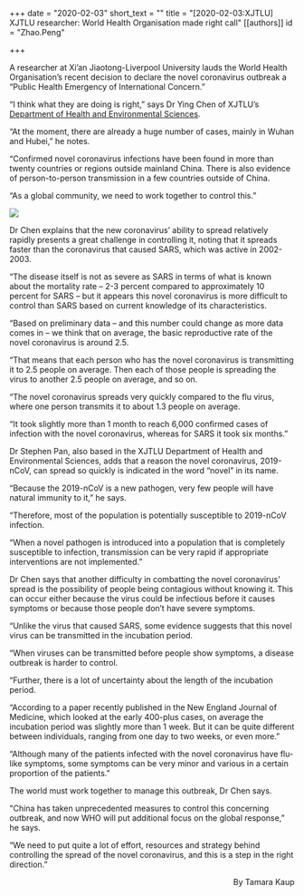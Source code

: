 +++
date = "2020-02-03"
short_text = ""
title = "[2020-02-03:XJTLU] XJTLU researcher: World Health Organisation made right call"
[[authors]]
    id = "Zhao.Peng"

+++

<p>A researcher at Xi’an Jiaotong-Liverpool University lauds the World Health Organisation’s recent decision to declare the novel coronavirus outbreak a “Public Health Emergency of International Concern.”</p><p>“I think what they are doing is right,” says Dr Ying Chen of XJTLU’s <a href="study/departments/academic-departments/health-and-environmental-sciences/">Department of Health and Environmental Sciences</a>. </p><p>“At the moment, there are already a huge number of cases, mainly in Wuhan and Hubei,” he notes.</p><p>“Confirmed novel coronavirus infections have been found in more than twenty countries or regions outside mainland China. There is also evidence of person-to-person transmission in a few countries outside of China. </p><p>“As a global community, we need to work together to control this.”</p><p><img src="https://www.xjtlu.edu.cn/en/assets/images/news/2020/02/who2.jpg"></p><p>Dr Chen explains that the new coronavirus’ ability to spread relatively rapidly presents a great challenge in controlling it, noting that it spreads faster than the coronavirus that caused SARS, which was active in 2002-2003.</p><p>“The disease itself is not as severe as SARS in terms of what is known about the mortality rate – 2-3 percent compared to approximately 10 percent for SARS – but it appears this novel coronavirus is more difficult to control than SARS based on current knowledge of its characteristics. </p><p>“Based on preliminary data – and this number could change as more data comes in – we think that on average, the basic reproductive rate of the novel coronavirus is around 2.5.</p><p>“That means that each person who has the novel coronavirus is transmitting it to 2.5 people on average.  Then each of those people is spreading the virus to another 2.5 people on average, and so on. </p><p>“The novel coronavirus spreads very quickly compared to the flu virus, where one person transmits it to about 1.3 people on average. </p><p>“It took slightly more than 1 month to reach 6,000 confirmed cases of infection with the novel coronavirus, whereas for SARS it took six months.”</p><p>Dr Stephen Pan, also based in the XJTLU Department of Health and Environmental Sciences, adds that a reason the novel coronavirus, 2019-nCoV, can spread so quickly is indicated in the word “novel” in its name. </p><p>“Because the 2019-nCoV is a new pathogen, very few people will have natural immunity to it,” he says.</p><p>“Therefore, most of the population is potentially susceptible to 2019-nCoV infection. </p><p>“When a novel pathogen is introduced into a population that is completely susceptible to infection, transmission can be very rapid if appropriate interventions are not implemented.”</p><p>Dr Chen says that another difficulty in combatting the novel coronavirus’ spread is the possibility of people being contagious without knowing it. This can occur either because the virus could be infectious before it causes symptoms or because those people don’t have severe symptoms.</p><p>“Unlike the virus that caused SARS, some evidence suggests that this novel virus can be transmitted in the incubation period. </p><p>“When viruses can be transmitted before people show symptoms, a disease outbreak is harder to control.</p><p>“Further, there is a lot of uncertainty about the length of the incubation period. </p><p>“According to a paper recently published in the New England Journal of Medicine, which looked at the early 400-plus cases, on average the incubation period was slightly more than 1 week. But it can be quite different between individuals, ranging from one day to two weeks, or even more.”</p><p>“Although many of the patients infected with the novel coronavirus have flu-like symptoms, some symptoms can be very minor and various in a certain proportion of the patients.”</p><p>The world must work together to manage this outbreak, Dr Chen says. </p><p>"China has taken unprecedented measures to control this concerning outbreak, and now WHO will put additional focus on the global response,” he says.</p><p>“We need to put quite a lot of effort, resources and strategy behind controlling the spread of the novel coronavirus, and this is a step in the right direction.”</p><p style="text-align: right;">By Tamara Kaup</p>			
